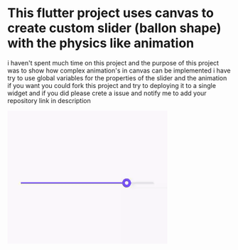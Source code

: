 
# This  flutter project uses canvas to create custom slider (ballon shape) with the physics like animation

i haven't spent much time on this project and the purpose of this project was to show how complex animation's  in canvas can be implemented  i have try to use global variables for the properties of the slider and the animation if you want you could fork this project and try to deploying it to a single widget and if you did  please crete a issue and notify me to add your repository link in description

![](demo_gif.gif)
